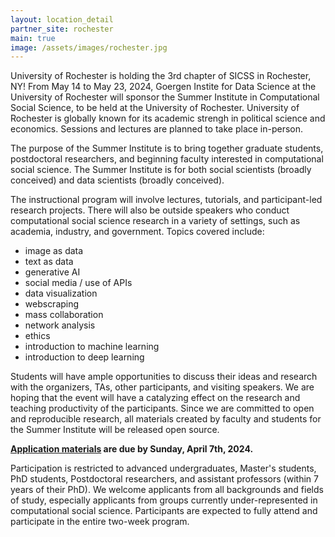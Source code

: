 ```yaml
---
layout: location_detail
partner_site: rochester
main: true
image: /assets/images/rochester.jpg
---
```


University of Rochester is holding the 3rd chapter of SICSS in Rochester, NY! From May 14 to May 23, 2024, Goergen Instite for Data Science at the University of Rochester will sponsor the Summer Institute in Computational Social Science, to be held at the University of Rochester. University of Rochester is globally known for its academic strengh in political science and economics. Sessions and lectures are planned to take place in-person. 

The purpose of the Summer Institute is to bring together graduate students, postdoctoral researchers, and beginning faculty interested in computational social science. The Summer Institute is for both social scientists (broadly conceived) and data scientists (broadly conceived).

The instructional program will involve lectures, tutorials, and participant-led research projects. There will also be outside speakers who conduct computational social science research in a variety of settings, such as academia, industry, and government. Topics covered include:

* image as data
* text as data
* generative AI
* social media / use of APIs
* data visualization
* webscraping
* mass collaboration
* network analysis
* ethics
* introduction to machine learning
* introduction to deep learning

Students will have ample opportunities to discuss their ideas and research with the organizers, TAs, other participants, and visiting speakers. We are hoping that the event will have a catalyzing effect on the research and teaching productivity of the participants. Since we are committed to open and reproducible research, all materials created by faculty and students for the Summer Institute will be released open source.

**[Application materials](https://sicss.io/2024/rochester/apply) are due by Sunday, April 7th, 2024.**

Participation is restricted to advanced undergraduates, Master's students, PhD students, Postdoctoral researchers, and assistant professors (within 7 years of their PhD). We welcome applicants from all backgrounds and fields of study, especially applicants from groups currently under-represented in computational social science. Participants are expected to fully attend and participate in the entire two-week program.
